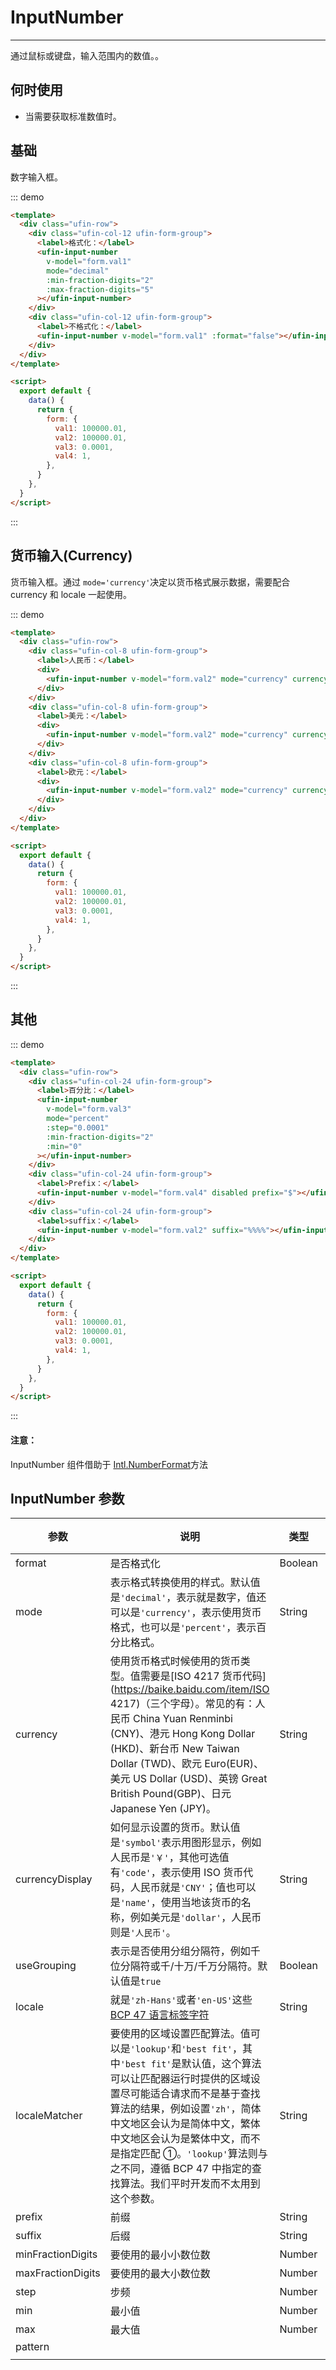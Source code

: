 # InputNumber

---

通过鼠标或键盘，输入范围内的数值。。

## 何时使用

- 当需要获取标准数值时。

## 基础

数字输入框。

::: demo

```html
<template>
  <div class="ufin-row">
    <div class="ufin-col-12 ufin-form-group">
      <label>格式化：</label>
      <ufin-input-number
        v-model="form.val1"
        mode="decimal"
        :min-fraction-digits="2"
        :max-fraction-digits="5"
      ></ufin-input-number>
    </div>
    <div class="ufin-col-12 ufin-form-group">
      <label>不格式化：</label>
      <ufin-input-number v-model="form.val1" :format="false"></ufin-input-number>
    </div>
  </div>
</template>

<script>
  export default {
    data() {
      return {
        form: {
          val1: 100000.01,
          val2: 100000.01,
          val3: 0.0001,
          val4: 1,
        },
      }
    },
  }
</script>
```

:::

## 货币输入(Currency)

货币输入框。通过 `mode='currency'`决定以货币格式展示数据，需要配合 currency 和 locale 一起使用。

::: demo

```html
<template>
  <div class="ufin-row">
    <div class="ufin-col-8 ufin-form-group">
      <label>人民币：</label>
      <div>
        <ufin-input-number v-model="form.val2" mode="currency" currency="CNY" locale="zh-CN"></ufin-input-number>
      </div>
    </div>
    <div class="ufin-col-8 ufin-form-group">
      <label>美元：</label>
      <div>
        <ufin-input-number v-model="form.val2" mode="currency" currency="USD" locale="en-US"></ufin-input-number>
      </div>
    </div>
    <div class="ufin-col-8 ufin-form-group">
      <label>欧元：</label>
      <div>
        <ufin-input-number v-model="form.val2" mode="currency" currency="EUR" locale="de-DE"></ufin-input-number>
      </div>
    </div>
  </div>
</template>

<script>
  export default {
    data() {
      return {
        form: {
          val1: 100000.01,
          val2: 100000.01,
          val3: 0.0001,
          val4: 1,
        },
      }
    },
  }
</script>
```

:::

## 其他

::: demo

```html
<template>
  <div class="ufin-row">
    <div class="ufin-col-24 ufin-form-group">
      <label>百分比：</label>
      <ufin-input-number
        v-model="form.val3"
        mode="percent"
        :step="0.0001"
        :min-fraction-digits="2"
        :min="0"
      ></ufin-input-number>
    </div>
    <div class="ufin-col-24 ufin-form-group">
      <label>Prefix：</label>
      <ufin-input-number v-model="form.val4" disabled prefix="$"></ufin-input-number>
    </div>
    <div class="ufin-col-24 ufin-form-group">
      <label>suffix：</label>
      <ufin-input-number v-model="form.val2" suffix="%%%%"></ufin-input-number>
    </div>
  </div>
</template>

<script>
  export default {
    data() {
      return {
        form: {
          val1: 100000.01,
          val2: 100000.01,
          val3: 0.0001,
          val4: 1,
        },
      }
    },
  }
</script>
```

:::

#### 注意：

InputNumber 组件借助于 [Intl.NumberFormat](https://developer.mozilla.org/en-US/docs/Web/JavaScript/Reference/Global_Objects/Intl/NumberFormat/NumberFormat)方法

## InputNumber 参数

| 参数              | 说明                                                                                                                                                                                                                                                                                                                                                         | 类型    | 可选值 | 默认值     |
| ----------------- | ------------------------------------------------------------------------------------------------------------------------------------------------------------------------------------------------------------------------------------------------------------------------------------------------------------------------------------------------------------ | ------- | ------ | ---------- |
| format            | 是否格式化                                                                                                                                                                                                                                                                                                                                                   | Boolean | false  | true       |
| mode              | 表示格式转换使用的样式。默认值是`'decimal'`，表示就是数字，值还可以是`'currency'`，表示使用货币格式，也可以是`'percent'`，表示百分比格式。                                                                                                                                                                                                                   | String  | -      | -          |
| currency          | 使用货币格式时候使用的货币类型。值需要是[ISO 4217 货币代码](https://baike.baidu.com/item/ISO 4217)（三个字母）。常见的有：人民币 China Yuan Renminbi (CNY)、港元 Hong Kong Dollar (HKD)、新台币 New Taiwan Dollar (TWD)、欧元 Euro(EUR)、美元 US Dollar (USD)、英镑 Great British Pound(GBP)、日元 Japanese Yen (JPY)。                                      | String  | -      | "暂无数据" |
| currencyDisplay   | 如何显示设置的货币。默认值是`'symbol'`表示用图形显示，例如人民币是`'￥'`，其他可选值有`'code'`，表示使用 ISO 货币代码，人民币就是`'CNY'`；值也可以是`'name'`，使用当地该货币的名称，例如美元是`'dollar'`，人民币则是`'人民币'`。                                                                                                                             | String  | -      | -          |
| useGrouping       | 表示是否使用分组分隔符，例如千位分隔符或千/十万/千万分隔符。默认值是`true`                                                                                                                                                                                                                                                                                   | Boolean |        | true       |
| locale            | 就是`'zh-Hans'`或者`'en-US'`这些[BCP 47 语言标签字符](https://tools.ietf.org/html/bcp47)                                                                                                                                                                                                                                                                     | String  |        | undefined  |
| localeMatcher     | 要使用的区域设置匹配算法。值可以是`'lookup'`和`'best fit'`，其中`'best fit'`是默认值，这个算法可以让匹配器运行时提供的区域设置尽可能适合请求而不是基于查找算法的结果，例如设置`'zh'`，简体中文地区会认为是简体中文，繁体中文地区会认为是繁体中文，而不是指定匹配 ①。`'lookup'`算法则与之不同，遵循 BCP 47 中指定的查找算法。我们平时开发而不太用到这个参数。 | String  |        | undefind   |
| prefix            | 前缀                                                                                                                                                                                                                                                                                                                                                         | String  |        | undefind   |
| suffix            | 后缀                                                                                                                                                                                                                                                                                                                                                         | String  |        | undefind   |
| minFractionDigits | 要使用的最小小数位数                                                                                                                                                                                                                                                                                                                                         | Number  |        | undefind   |
| maxFractionDigits | 要使用的最大小数位数                                                                                                                                                                                                                                                                                                                                         | Number  |        | undefind   |
| step              | 步频                                                                                                                                                                                                                                                                                                                                                         | Number  |        | 1          |
| min               | 最小值                                                                                                                                                                                                                                                                                                                                                       | Number  |        | undefind   |
| max               | 最大值                                                                                                                                                                                                                                                                                                                                                       | Number  |        | undefind   |
| pattern           |                                                                                                                                                                                                                                                                                                                                                              |         |        |            |
|                   |                                                                                                                                                                                                                                                                                                                                                              |         |        |            |

